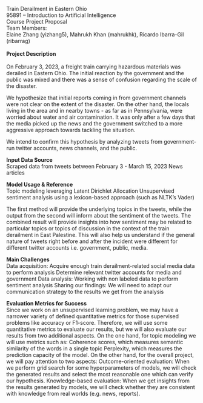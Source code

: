 Train Derailment in Eastern Ohio  
95891 – Introduction to Artificial Intelligence  
Course Project Proposal  
Team Members:   
Elaine Zhang (yizhang5), Mahrukh Khan (mahrukhk), Ricardo Ibarra-Gil (ribarrag)  
<br>
<b>Project Description  </b><br>
<br>
On February 3, 2023, a freight train carrying hazardous materials was derailed in Eastern Ohio. The initial reaction by the government and the public was mixed and there was a sense of confusion regarding the scale of the disaster. 

We hypothesize that initial reports coming in from government channels were not clear on the extent of the disaster. On the other hand, the locals living in the area and in nearby towns - as far as in Pennsylvania, were worried about water and air contamination. It was only after a few days that the media picked up the news and the government switched to a more aggressive approach towards tackling the situation. 

We intend to confirm this hypothesis by analyzing tweets from government-run twitter accounts, news channels, and the public.

<b>Input Data Source</b><br>
Scraped data from tweets between February 3 - March 15, 2023
News articles 
 
<b>Model Usage & Reference </b><br>
Topic modeling leveraging Latent Dirichlet Allocation
Unsupervised sentiment analysis using a lexicon-based approach (such as NLTK’s Vader)

The first method will provide the underlying topics in the tweets, while the output from the second will inform about the sentiment of the tweets. The combined result will provide insights into how sentiment may be related to particular topics or topics of discussion in the context of the train derailment in East Palestine. This will also help us understand if the general nature of tweets right before and after the incident were different for different twitter accounts i.e. government, public, media.
<br>


<b>Main Challenges</b><br>
Data acquisition:
Acquire enough train derailment-related social media data to perform analysis
Determine relevant twitter accounts for media and government
Data analysis:
Working with non labeled data to perform sentiment analysis
Sharing our findings:
We will need to adapt our communication strategy to the results we get from the analysis
<br>

<b>Evaluation Metrics for Success</b><br>
Since we work on an unsupervised learning problem, we may have a narrower variety of defined quantitative metrics for those supervised problems like accuracy or F1-score. Therefore, we will use some quantitative metrics to evaluate our results, but we will also evaluate our results from two additional aspects.
On the one hand, for topic modeling we will use metrics such as:
Coherence scores, which measures semantic similarity of the words in a single topic
Perplexity, which measures the prediction capacity of the model.
On the other hand, for the overall project, we will pay attention to two aspects:
Outcome-oriented evaluation: When we perform grid search for some hyperparameters of models, we will check the generated results and select the most reasonable one which can verify our hypothesis.
Knowledge-based evaluation: When we get insights from the results generated by models, we will check whether they are consistent with knowledge from real worlds (e.g. news, reports).


